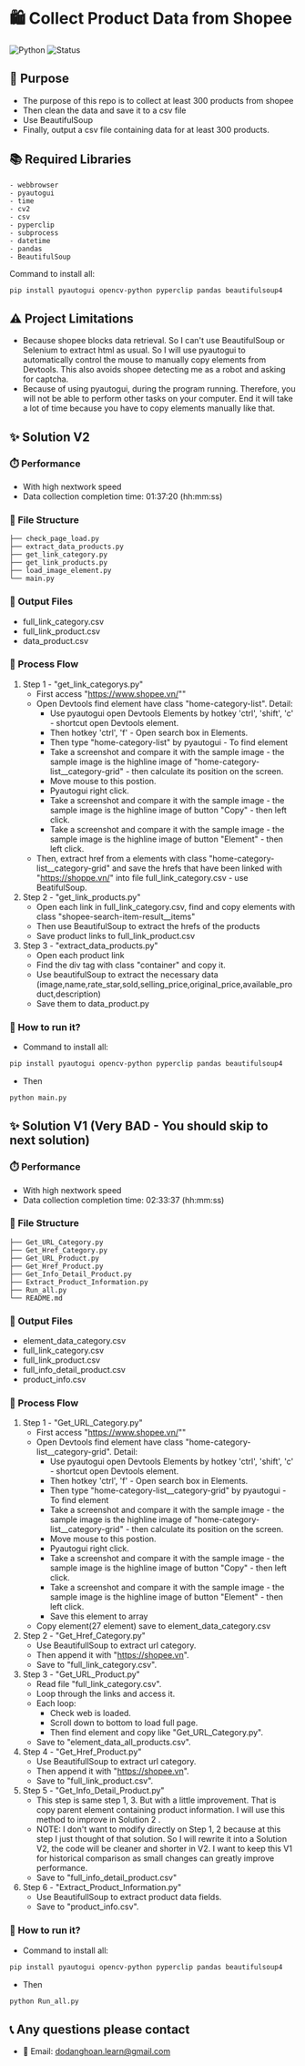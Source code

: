# 🛍️ Collect Product Data from Shopee
![Python](https://img.shields.io/badge/python-3.8%2B-blue)
![Status](https://img.shields.io/badge/status-active-brightgreen)

## 🎯 Purpose
- The purpose of this repo is to collect at least 300 products from shopee
- Then clean the data and save it to a csv file
- Use BeautifulSoup
- Finally, output a csv file containing data for at least 300 products.

## 📚 Required Libraries
    - webbrowser
    - pyautogui
    - time
    - cv2
    - csv
    - pyperclip
    - subprocess
    - datetime
    - pandas
    - BeautifulSoup

Command to install all: 
```bash
pip install pyautogui opencv-python pyperclip pandas beautifulsoup4
```

## ⚠️ Project Limitations
- Because shopee blocks data retrieval. So I can't use BeautifulSoup or Selenium to extract html as usual. So I will use pyautogui to automatically control the mouse to manually copy elements from Devtools. This also avoids shopee detecting me as a robot and asking for captcha.
- Because of using pyautogui, during the program running. Therefore, you will not be able to perform other tasks on your computer. End it will take a lot of time because you have to copy elements manually like that.

## ✨ Solution V2 
### ⏱️ Performance
- With high nextwork speed
- Data collection completion time: 01:37:20 (hh:mm:ss)

### 📁 File Structure
```
├── check_page_load.py
├── extract_data_products.py
├── get_link_category.py
├── get_link_products.py
├── load_image_element.py
└── main.py
```

### 📁 Output Files
- full_link_category.csv
- full_link_product.csv
- data_product.csv 

### 🔄 Process Flow
1. Step 1 - "get_link_categorys.py"
    - First access "https://www.shopee.vn/""
    - Open Devtools find element have class "home-category-list". Detail:
        + Use pyautogui open Devtools Elements by hotkey 'ctrl', 'shift', 'c' - shortcut open Devtools element.
        + Then hotkey 'ctrl', 'f' - Open search box in Elements.
        + Then type "home-category-list" by pyautogui - To find element
        + Take a screenshot and compare it with the sample image - the sample image is the highline image of "home-category-list__category-grid" - then calculate its position on the screen.
        + Move mouse to this postion.
        + Pyautogui right click.
        + Take a screenshot and compare it with the sample image - the sample image is the highline image of button "Copy" - then left click.
        + Take a screenshot and compare it with the sample image - the sample image is the highline image of button "Element" - then left click.
    - Then, extract href from a elements with class "home-category-list__category-grid" and save the hrefs that have been linked with "https://shoppe.vn/" into file full_link_category.csv - use BeatifulSoup.
2. Step 2 - "get_link_products.py"
    - Open each link in full_link_category.csv, find and copy elements with class "shopee-search-item-result__items"
    - Then use BeautifulSoup to extract the hrefs of the products
    - Save product links to full_link_product.csv
3. Step 3 - "extract_data_products.py"
    - Open each product link
    - Find the div tag with class "container" and copy it.
    - Use beautifulSoup to extract the necessary data (image,name,rate_star,sold,selling_price,original_price,available_product,description)
    - Save them to data_product.py
    
### 🚀 How to run it?
- Command to install all: 
```bash
pip install pyautogui opencv-python pyperclip pandas beautifulsoup4
```
- Then
```bash
python main.py
```

## ✨ Solution V1 (Very BAD - You should skip to next solution)
### ⏱️ Performance
- With high nextwork speed
- Data collection completion time: 02:33:37 (hh:mm:ss)

### 📁 File Structure
```
├── Get_URL_Category.py
├── Get_Href_Category.py
├── Get_URL_Product.py
├── Get_Href_Product.py
├── Get_Info_Detail_Product.py
├── Extract_Product_Information.py
├── Run_all.py
└── README.md
```

### 📁 Output Files
- element_data_category.csv
- full_link_category.csv
- full_link_product.csv
- full_info_detail_product.csv
- product_info.csv

### 🔄 Process Flow
1. Step 1 - "Get_URL_Category.py"
    - First access "https://www.shopee.vn/""
    - Open Devtools find element have class "home-category-list__category-grid". Detail:
        + Use pyautogui open Devtools Elements by hotkey 'ctrl', 'shift', 'c' - shortcut open Devtools element.
        + Then hotkey 'ctrl', 'f' - Open search box in Elements.
        + Then type "home-category-list__category-grid" by pyautogui - To find element
        + Take a screenshot and compare it with the sample image - the sample image is the highline image of "home-category-list__category-grid" - then calculate its position on the screen.
        + Move mouse to this postion.
        + Pyautogui right click.
        + Take a screenshot and compare it with the sample image - the sample image is the highline image of button "Copy" - then left click.
        + Take a screenshot and compare it with the sample image - the sample image is the highline image of button "Element" - then left click.
        + Save this element to array
    - Copy element(27 element) save to element_data_category.csv 
2. Step 2 - "Get_Href_Category.py"
    - Use BeautifullSoup to extract url category.
    - Then append it with "https://shopee.vn".
    - Save to "full_link_category.csv".
3. Step 3 - "Get_URL_Product.py"
    - Read file "full_link_category.csv".
    - Loop through the links and access it.
    - Each loop:
        + Check web is loaded.
        + Scroll down to bottom to load full page.
        + Then find element and copy like "Get_URL_Category.py".
    - Save to "element_data_all_products.csv".
4. Step 4 - "Get_Href_Product.py"
    - Use BeautifullSoup to extract url category.
    - Then append it with "https://shopee.vn".
    - Save to "full_link_product.csv".
5. Step 5 - "Get_Info_Detail_Product.py"
    - This step is same step 1, 3. But with a little improvement. That is copy parent element containing product information. I will use this method to improve in Solution 2 .
    - NOTE: I don't want to modify directly on Step 1, 2 because at this step I just thought of that solution. So I will rewrite it into a Solution V2, the code will be cleaner and shorter in V2. I want to keep this V1 for historical comparison as small changes can greatly improve performance.
    - Save to "full_info_detail_product.csv"
6. Step 6 - "Extract_Product_Information.py"
    - Use BeautifullSoup to extract product data fields.
    - Save to "product_info.csv". 
    
### 🚀 How to run it?
- Command to install all: 
```bash
pip install pyautogui opencv-python pyperclip pandas beautifulsoup4
```
- Then
```bash
python Run_all.py
```

## 📞 Any questions please contact
- 📧 Email: dodanghoan.learn@gmail.com

